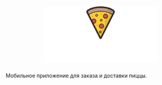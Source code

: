 <h1 align="center"><img width="300px" src='/client/src/assets/PizzaFly.png'></h1>

<p>Мобильное приложение для заказа и доставки пиццы.</p>
